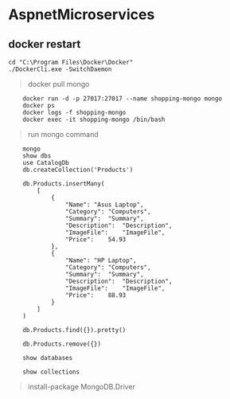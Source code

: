# AspnetMicroservices

## docker restart

    cd "C:\Program Files\Docker\Docker"
    ./DockerCli.exe -SwitchDaemon

>   docker pull mongo

        docker run -d -p 27017:27017 --name shopping-mongo mongo
        docker ps
        docker logs -f shopping-mongo
        docker exec -it shopping-mongo /bin/bash

>   run mongo command

        mongo
        show dbs
        use CatalogDb
        db.createCollection('Products')

        db.Products.insertMany(
            [
                {
                    "Name": "Asus Laptop",
                    "Category": "Computers",
                    "Summary":  "Summary",
                    "Description":  "Description",
                    "ImageFile":    "ImageFile",
                    "Price":    54.93
                },
                {
                    "Name": "HP Laptop",
                    "Category": "Computers",
                    "Summary":  "Summary",
                    "Description":  "Description",
                    "ImageFile":    "ImageFile",
                    "Price":    88.93                    
                }
            ]
        )

        db.Products.find({}).pretty()

        db.Products.remove({})

        show databases

        show collections


>   install-package MongoDB.Driver




